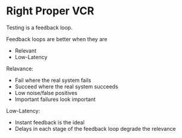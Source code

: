 # Right Proper VCR


Testing is a feedback loop.


Feedback loops are better when they are
- Relevant
- Low-Latency


Relavance:
- Fail where the real system fails
- Succeed where the real system succeeds
- Low noise/false positives
- Important failures look important


Low-Latency:
- Instant feedback is the ideal
- Delays in each stage of the feedback loop degrade the relevance